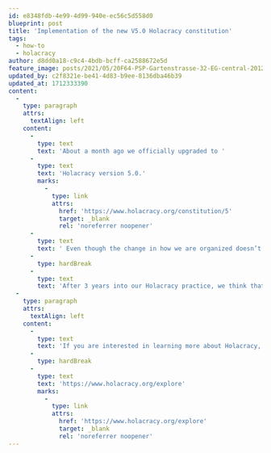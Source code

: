 ```yaml
---
id: e8348fdb-4e99-4d99-940e-ec56c5d558d0
blueprint: post
title: 'Implementation of the new V5.0 Holacracy constitution'
tags:
  - how-to
  - holacracy
author: d8dd0a18-c9c4-4bdb-bcff-ca2588672e5d
feature_image: posts/2021/05/20F64-PSP-Gartenstrasse-32-EG-central-201216.jpg
updated_by: c2f8321e-be41-4d83-b9ee-8136dba46b39
updated_at: 1712333390
content:
  -
    type: paragraph
    attrs:
      textAlign: left
    content:
      -
        type: text
        text: 'About a month ago we officially upgraded to '
      -
        type: text
        text: 'Holacracy version 5.0.'
        marks:
          -
            type: link
            attrs:
              href: 'https://www.holacracy.org/constitution/5'
              target: _blank
              rel: 'noreferrer noopener'
      -
        type: text
        text: ' Even though the change in how we are organized doesn’t at all change what we do, it does have an impact on the way we work. The new version comes with a newly written constitution, a document that defines the “rules of the game”. It became shorter, much easier to read, and makes it possible to adopt Holacracy in a gradual way, such as changing some aspects of the organization and leaving other parts as they are.'
      -
        type: hardBreak
      -
        type: text
        text: 'After 3 years into our Holacracy practice, we think that the new version pushes us even closer to the ideal of self-organization with distributed authority. It enables us to create a more fluid structure where roles have the autonomy to change the internal structures of the organization without seeking approval or consent, initiate changes without asking for permission and call ad-hoc meetings to rapidly adapt to changing situations.'
  -
    type: paragraph
    attrs:
      textAlign: left
    content:
      -
        type: text
        text: 'If you are interested in learning more about Holacracy, this is a good place to start:'
      -
        type: hardBreak
      -
        type: text
        text: 'https://www.holacracy.org/explore'
        marks:
          -
            type: link
            attrs:
              href: 'https://www.holacracy.org/explore'
              target: _blank
              rel: 'noreferrer noopener'
---
```

